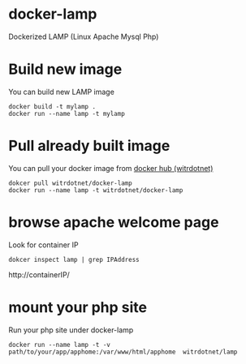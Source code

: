 # docker-lamp

Dockerized LAMP (Linux Apache Mysql Php)

# Build new image

You can build new LAMP image

```
docker build -t mylamp .
docker run --name lamp -t mylamp
```

# Pull already built image

You can pull your docker image from [docker hub (witrdotnet)](https://registry.hub.docker.com/u/witrdotnet/docker-lamp)

```
dokcer pull witrdotnet/docker-lamp
docker run --name lamp -t witrdotnet/docker-lamp
```

# browse apache welcome page

Look for container IP

```
dokcer inspect lamp | grep IPAddress
```

http://containerIP/

# mount your php site

Run your php site under docker-lamp

```
docker run --name lamp -t -v path/to/your/app/apphome:/var/www/html/apphome  witrdotnet/lamp
```
